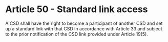 # Article 50 - Standard link access


A CSD shall have the right to become a participant of another CSD and set up a standard link with that CSD in accordance with Article 33 and subject to the prior notification of the CSD link provided under Article 19(5).
